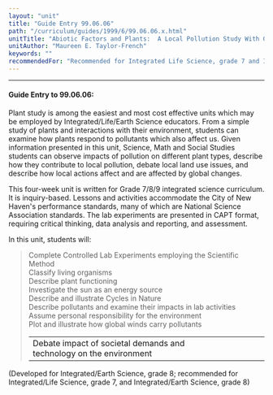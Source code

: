 ```yaml
---
layout: "unit"
title: "Guide Entry 99.06.06"
path: "/curriculum/guides/1999/6/99.06.06.x.html"
unitTitle: "Abiotic Factors and Plants:  A Local Pollution Study With Global Implications"
unitAuthor: "Maureen E. Taylor-French"
keywords: ""
recommendedFor: "Recommended for Integrated Life Science, grade 7 and Integrated Earth Science, grade 8."
---
```

<body>
<hr/>
<h4>
Guide Entry to 99.06.06:
</h4>
<p>Plant study is among the easiest and most cost effective units which may be employed by Integrated/Life/Earth Science educators.  From a simple study of plants and interactions with their environment, students can examine how plants respond to pollutants which also affect us.  Given information presented in this unit, Science, Math and Social Studies students can observe impacts of pollution on different plant types, describe how they contribute to local pollution, debate local land use issues, and describe how local actions affect and are affected by global changes.</p>
<p>
This four-week unit is written for Grade 7/8/9 integrated science curriculum.  It is inquiry-based.  Lessons and activities accommodate the City of New Haven's performance standards, many of which are National Science Association standards.  The lab experiments are presented in CAPT format, requiring critical thinking, data analysis and reporting, and assessment.
</p>
<p>
In this unit, students will:
</p>
<blockquote>
<dl>
<dt>
Complete Controlled Lab Experiments employing the Scientific Method
<dt>
Classify living organisms
<dt>
Describe plant functioning
<dt>
Investigate the sun as an energy source
<dt>
Describe and illustrate Cycles in Nature
<dt>
Describe pollutants and examine their impacts in lab activities
<dt>
Assume personal responsibility for the environment
<dt>
Plot and illustrate how global winds carry pollutants
<table border="0">
<tr>
<td>
Debate impact of societal demands and technology on the environment
</td>
<td>
</td>
<td>
</td>
<td>
</td>
<td>
</td>
<td>
</td>
</tr>
</table>
</dt>
</dt>
</dt>
</dt>
</dt>
</dt>
</dt>
</dt>
</dl>
</blockquote>
<p>(Developed for Integrated/Earth Science, grade 8; recommended for Integrated/Life Science, grade 7, and Integrated/Earth Science, grade 8)</p>
</body>
